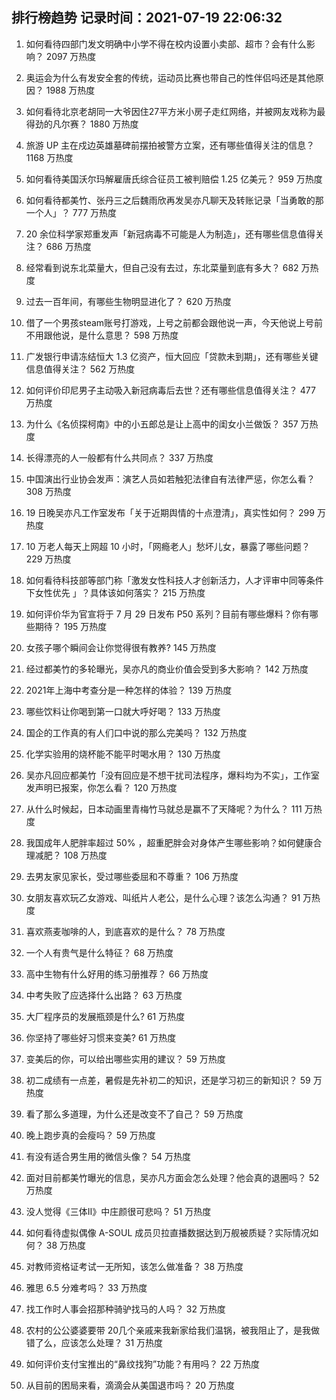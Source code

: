 
## 排行榜趋势 记录时间：2021-07-19 22:06:32
  
  1. 如何看待四部门发文明确中小学不得在校内设置小卖部、超市？会有什么影响？ 2097 万热度
    
  2. 奥运会为什么有发安全套的传统，运动员比赛也带自己的性伴侣吗还是其他原因？ 1988 万热度
    
  3. 如何看待北京老胡同一大爷因住27平方米小房子走红网络，并被网友戏称为最得劲的凡尔赛？ 1880 万热度
    
  4. 旅游 UP 主在戍边英雄墓碑前摆拍被警方立案，还有哪些值得关注的信息？ 1168 万热度
    
  5. 如何看待美国沃尔玛解雇唐氏综合征员工被判赔偿 1.25 亿美元？ 959 万热度
    
  6. 如何看待都美竹、张丹三之后魏雨欣再发吴亦凡聊天及转账记录「当勇敢的那一个人」？ 777 万热度
    
  7. 20 余位科学家郑重发声「新冠病毒不可能是人为制造」，还有哪些信息值得关注？ 686 万热度
    
  8. 经常看到说东北菜量大，但自己没有去过，东北菜量到底有多大？ 682 万热度
    
  9. 过去一百年间，有哪些生物明显进化了？ 620 万热度
    
  10. 借了一个男孩steam账号打游戏，上号之前都会跟他说一声，今天他说上号前不用跟他说，是什么意思？ 598 万热度
    
  11. 广发银行申请冻结恒大 1.3 亿资产，恒大回应「贷款未到期」，还有哪些关键信息值得关注？ 562 万热度
    
  12. 如何评价印尼男子主动吸入新冠病毒后去世？还有哪些信息值得关注？ 477 万热度
    
  13. 为什么《名侦探柯南》中的小五郎总是让上高中的闺女小兰做饭？ 357 万热度
    
  14. 长得漂亮的人一般都有什么共同点？ 337 万热度
    
  15. 中国演出行业协会发声：演艺人员如若触犯法律自有法律严惩，你怎么看？ 308 万热度
    
  16. 19 日晚吴亦凡工作室发布「关于近期舆情的十点澄清」，真实性如何？ 299 万热度
    
  17. 10 万老人每天上网超 10 小时，「网瘾老人」愁坏儿女，暴露了哪些问题？ 229 万热度
    
  18. 如何看待科技部等部门称「激发女性科技人才创新活力，人才评审中同等条件下女性优先 」？具体该如何落实？ 215 万热度
    
  19. 如何评价华为官宣将于 7 月 29 日发布 P50 系列？目前有哪些爆料？你有哪些期待？ 195 万热度
    
  20. 女孩子哪个瞬间会让你觉得很有教养? 145 万热度
    
  21. 经过都美竹的多轮曝光，吴亦凡的商业价值会受到多大影响？ 142 万热度
    
  22. 2021年上海中考查分是一种怎样的体验？ 139 万热度
    
  23. 哪些饮料让你喝到第一口就大呼好喝？ 133 万热度
    
  24. 国企的工作真的有人们口中说的那么完美吗？ 132 万热度
    
  25. 化学实验用的烧杯能不能平时喝水用？ 130 万热度
    
  26. 吴亦凡回应都美竹「没有回应是不想干扰司法程序，爆料均为不实」，工作室发声明已报案，你怎么看？ 120 万热度
    
  27. 从什么时候起，日本动画里青梅竹马就总是赢不了天降呢？为什么？ 111 万热度
    
  28. 我国成年人肥胖率超过 50% ，超重肥胖会对身体产生哪些影响？如何健康合理减肥？ 108 万热度
    
  29. 去男友家见家长，受过哪些委屈和不尊重？ 106 万热度
    
  30. 女朋友喜欢玩乙女游戏、叫纸片人老公，是什么心理？该怎么沟通？ 91 万热度
    
  31. 喜欢燕麦咖啡的人，到底喜欢的是什么？ 78 万热度
    
  32. 一个人有贵气是什么特征？ 68 万热度
    
  33. 高中生物有什么好用的练习册推荐？ 66 万热度
    
  34. 中考失败了应选择什么出路？ 63 万热度
    
  35. 大厂程序员的发展瓶颈是什么? 61 万热度
    
  36. 你坚持了哪些好习惯来变美? 61 万热度
    
  37. 变美后的你，可以给出哪些实用的建议？ 59 万热度
    
  38. 初二成绩有一点差，暑假是先补初二的知识，还是学习初三的新知识？ 59 万热度
    
  39. 看了那么多道理，为什么还是改变不了自己？ 59 万热度
    
  40. 晚上跑步真的会瘦吗？ 59 万热度
    
  41. 有没有适合男生用的微信头像？ 54 万热度
    
  42. 面对目前都美竹曝光的信息，吴亦凡方面会怎么处理？他会真的退圈吗？ 52 万热度
    
  43. 没人觉得《三体Ⅱ》中庄颜很可悲吗？ 51 万热度
    
  44. 如何看待虚拟偶像 A-SOUL 成员贝拉直播数据达到万舰被质疑？实际情况如何？ 38 万热度
    
  45. 对教师资格证考试一无所知，该怎么做准备？ 38 万热度
    
  46. 雅思 6.5 分难考吗？ 33 万热度
    
  47. 找工作时人事会招那种骑驴找马的人吗？ 32 万热度
    
  48. 农村的公公婆婆要带 20几个亲戚来我新家给我们温锅，被我阻止了，是我做错了么，应该怎么处理？ 31 万热度
    
  49. 如何评价支付宝推出的“鼻纹找狗”功能？有用吗？ 22 万热度
    
  50. 从目前的困局来看，滴滴会从美国退市吗？ 20 万热度
    